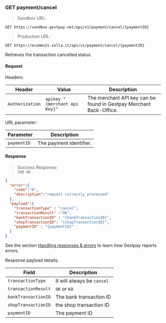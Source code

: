 ### GET payment/cancel


> Sandbox URL:

```
GET https://sandbox.gestpay.net/api/v1/payment/cancel/{paymentID}
```


> Production URL: 

```
GET https://ecomms2s.sella.it/api/v1/payment/cancel/{paymentID}
```


Retrieves the transaction cancelled status.

#### Request 

Headers: 

| Header          | Value                         | Description                                                        |
| --------------- | ----------------------------- | ------------------------------------------------------------------ |
| `Authorization` | `apikey "{merchant Api Key}"` | The merchant API key can be found in Gestpay Merchant Back-Office. |


URL parameter: 

| Parameter | Description | 
| --------- | ----------- | 
| `paymentID` | The payment identifier. | 

#### Response 

> Success Response:<br>
> `200 OK`

```json
{
  "error":{  
    "code":"0",
    "description":"request correctly processed"
  },
  "payload":{ 
    "transactionType" : "cancel", 
    "transactionResult" :"OK", 
    "bankTransactionID" : "{bankTransactionID}", 
    "shopTransactionID": "{shopTransactionID}", 
    "paymentID" : "{paymentID}" 
  }
}
```

See the section [Handling responses & errors](#handling-responses-amp-errors) to learn how Gestpay reports errors.

Response payload details: 

| Field               | Description             
| ------------------- | ----------------------- 
| `transactionType`   | It will always be `cancel`
| `transactionResult` | `OK` or `KO`
| `bankTransactionID` | The bank transaction ID 
| `shopTransactionID` | the shop transaction ID 
| `paymentID`         | The payment ID 